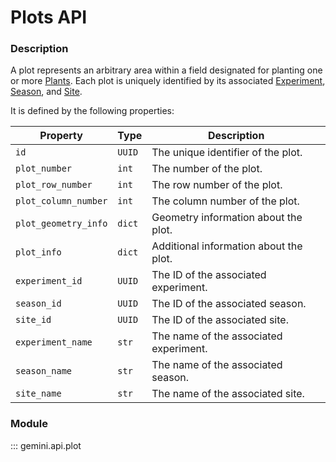 # Plots API

### Description

A plot represents an arbitrary area within a field designated for planting one or more [Plants](plants.md). Each plot is uniquely identified by its associated [Experiment](experiments.md), [Season](seasons.md), and [Site](sites.md).

It is defined by the following properties:

| Property              | Type          | Description                       |
|-----------------------|---------------|-----------------------------------|
| `id`                  | `UUID`        | The unique identifier of the plot.|
| `plot_number`         | `int`         | The number of the plot.           |
| `plot_row_number`     | `int`         | The row number of the plot.       |
| `plot_column_number`  | `int`         | The column number of the plot.    |
| `plot_geometry_info`  | `dict`        | Geometry information about the plot.|
| `plot_info`           | `dict`        | Additional information about the plot.|
| `experiment_id`       | `UUID`        | The ID of the associated experiment.|
| `season_id`           | `UUID`        | The ID of the associated season.  |
| `site_id`             | `UUID`        | The ID of the associated site.    |
| `experiment_name`     | `str`         | The name of the associated experiment.|
| `season_name`         | `str`         | The name of the associated season.|
| `site_name`           | `str`         | The name of the associated site.  |

### Module

::: gemini.api.plot